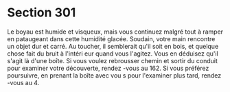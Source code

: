 # Section 301

Le boyau est humide et visqueux, mais vous continuez malgré tout à ramper en
pataugeant dans cette humidité glacée. Soudain, votre main rencontre un objet dur et
carré. Au toucher, il semblerait qu'il soit en bois, et quelque chose fait du bruit à
l'intéri eur quand vous l'agitez. Vous en déduisez qu'il s'agit là d'une boîte. Si vous voulez
rebrousser chemin et sortir du conduit pour examiner votre découverte, rendez -vous au
162. Si vous préférez poursuivre, en prenant la boîte avec vou s pour l'examiner plus tard,
rendez -vous au 4.